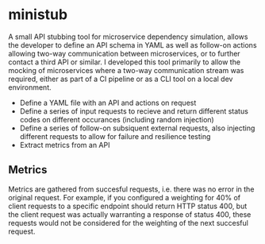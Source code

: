 # ministub
A small API stubbing tool for microservice dependency simulation, allows the developer to define an API schema in YAML as well as follow-on actions allowing two-way communication between microservices, or to further contact a third API or similar. I developed this tool primarily to allow the mocking of microservices where a two-way communication stream was required, either as part of a CI pipeline or as a CLI tool on a local dev environment.

- Define a YAML file with an API and actions on request
- Define a series of input requests to recieve and return different status codes on different occurances (including random injection)
- Define a series of follow-on subsiquent external requests, also injecting different requests to allow for failure and resilience testing
- Extract metrics from an API

## Metrics
Metrics are gathered from succesful requests, i.e. there was no error in the original request. For example, if you configured a weighting for 40% of client requests to a specific endpoint should return HTTP status 400, but the client request was actually warranting a response of status 400, these requests would not be considered for the weighting of the next succesful request.